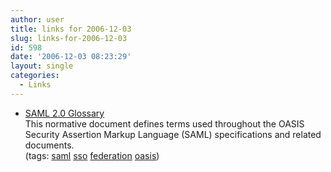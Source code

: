 ```yaml
---
author: user
title: links for 2006-12-03
slug: links-for-2006-12-03
id: 598
date: '2006-12-03 08:23:29'
layout: single
categories:
  - Links
---
```


*   [SAML 2.0 Glossary](http://www.oasis-open.org/committees/download.php/21111/saml-glossary-2.0-os.html)  
    This normative document defines terms used throughout the OASIS Security Assertion Markup Language (SAML) specifications and related documents.  
    (tags: [saml](http://del.icio.us/superpat/saml) [sso](http://del.icio.us/superpat/sso) [federation](http://del.icio.us/superpat/federation) [oasis](http://del.icio.us/superpat/oasis))  
